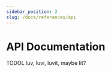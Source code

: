 ```yaml
---
sidebar_position: 2
slug: /docs/references/api
---
```


# API Documentation

TODOL luv, luvi, luvit, maybe lit?